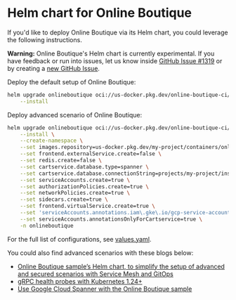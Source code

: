 # Helm chart for Online Boutique

If you'd like to deploy Online Boutique via its Helm chart, you could leverage the following instructions.

**Warning:** Online Boutique's Helm chart is currently experimental. If you have feedback or run into issues, let us know inside [GitHub Issue #1319](https://github.com/GoogleCloudPlatform/microservices-demo/issues/1319) or by creating a [new GitHub Issue](https://github.com/GoogleCloudPlatform/microservices-demo/issues/new/choose).

Deploy the default setup of Online Boutique:
```sh
helm upgrade onlineboutique oci://us-docker.pkg.dev/online-boutique-ci/charts/onlineboutique \
    --install
```

Deploy advanced scenario of Online Boutique:
```sh
helm upgrade onlineboutique oci://us-docker.pkg.dev/online-boutique-ci/charts/onlineboutique \
    --install \
    --create-namespace \
    --set images.repository=us-docker.pkg.dev/my-project/containers/onlineboutique \
    --set frontend.externalService.create=false \
    --set redis.create=false \
    --set cartservice.database.type=spanner \
    --set cartservice.database.connectionString=projects/my-project/instances/onlineboutique/databases/carts \
    --set serviceAccounts.create=true \
    --set authorizationPolicies.create=true \
    --set networkPolicies.create=true \
    --set sidecars.create=true \
    --set frontend.virtualService.create=true \
    --set 'serviceAccounts.annotations.iam\.gke\.io/gcp-service-account=spanner-db-user@my-project.iam.gserviceaccount.com' \
    --set serviceAccounts.annotationsOnlyForCartservice=true \
    -n onlineboutique
```

For the full list of configurations, see [values.yaml](./values.yaml).

You could also find advanced scenarios with these blogs below:
- [Online Boutique sample’s Helm chart, to simplify the setup of advanced and secured scenarios with Service Mesh and GitOps](https://medium.com/google-cloud/246119e46d53)
- [gRPC health probes with Kubernetes 1.24+](https://medium.com/google-cloud/b5bd26253a4c)
- [Use Google Cloud Spanner with the Online Boutique sample](https://medium.com/google-cloud/f7248e077339)